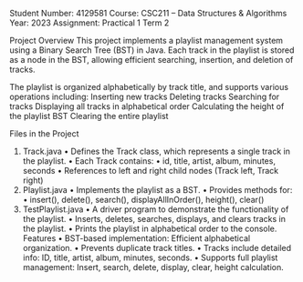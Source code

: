 Student Number: 4129581
Course: CSC211 – Data Structures & Algorithms
Year: 2023
Assignment: Practical 1 Term 2

Project Overview
This project implements a playlist management system using a Binary Search Tree (BST) in Java. Each track in the playlist is stored as a node in the BST, allowing efficient searching, insertion, and deletion of tracks.

The playlist is organized alphabetically by track title, and supports various operations including:
Inserting new tracks
Deleting tracks
Searching for tracks
Displaying all tracks in alphabetical order
Calculating the height of the playlist BST
Clearing the entire playlist

Files in the Project
1.	Track.java
•	Defines the Track class, which represents a single track in the playlist.
•	Each Track contains:
•	id, title, artist, album, minutes, seconds
•	References to left and right child nodes (Track left, Track right)
2.	Playlist.java
•	Implements the playlist as a BST.
•	Provides methods for:
•	insert(), delete(), search(), displayAllInOrder(), height(), clear()
3.	TestPlaylist.java
•	A driver program to demonstrate the functionality of the playlist.
•	Inserts, deletes, searches, displays, and clears tracks in the playlist.
•	Prints the playlist in alphabetical order to the console.
Features
•	BST-based implementation: Efficient alphabetical organization.
•	Prevents duplicate track titles.
•	Tracks include detailed info: ID, title, artist, album, minutes, seconds.
•	Supports full playlist management: Insert, search, delete, display, clear, height calculation.
